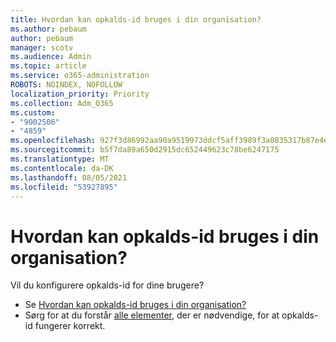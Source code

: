 ```yaml
---
title: Hvordan kan opkalds-id bruges i din organisation?
ms.author: pebaum
author: pebaum
manager: scotv
ms.audience: Admin
ms.topic: article
ms.service: o365-administration
ROBOTS: NOINDEX, NOFOLLOW
localization_priority: Priority
ms.collection: Adm_O365
ms.custom:
- "9002506"
- "4859"
ms.openlocfilehash: 927f3d86992aa90a9519973ddcf5aff3989f3a0835317b87e4e71af4558d28e6
ms.sourcegitcommit: b5f7da89a650d2915dc652449623c78be6247175
ms.translationtype: MT
ms.contentlocale: da-DK
ms.lasthandoff: 08/05/2021
ms.locfileid: "53927895"
---
```

# <a name="how-can-caller-id-be-used-in-your-organization"></a>Hvordan kan opkalds-id bruges i din organisation?

Vil du konfigurere opkalds-id for dine brugere?

- Se [Hvordan kan opkalds-id bruges i din organisation?](https://docs.microsoft.com/microsoftteams/how-can-caller-id-be-used-in-your-organization)
- Sørg for at du forstår [alle elementer](https://docs.microsoft.com/microsoftteams/more-about-calling-line-id-and-calling-party-name), der er nødvendige, for at opkalds-id fungerer korrekt.
